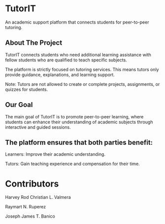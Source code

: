 # TutorIT
An academic support platform that connects students for peer-to-peer tutoring.

## About The Project
TutorIT connects students who need additional learning assistance with fellow students who are qualified to teach specific subjects.

The platform is strictly focused on tutoring services. This means tutors only provide guidance, explanations, and learning support.

Note: Tutors are not allowed to create or complete projects, assignments, or quizzes for students.

## Our Goal
The main goal of TutorIT is to promote peer-to-peer learning, where students can enhance their understanding of academic subjects through interactive and guided sessions.

## The platform ensures that both parties benefit:

Learners: Improve their academic understanding.

Tutors: Gain teaching experience and compensation for their time.

# Contributors
Harvey Rod Christian L. Valmera

Raymart N. Ruperez

Joseph James T. Banico
